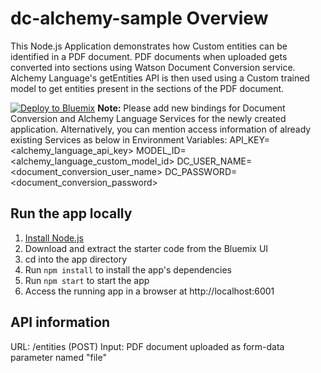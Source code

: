 # dc-alchemy-sample Overview

This Node.js Application demonstrates how Custom entities can be identified in a PDF document. PDF documents when uploaded gets converted into sections using Watson Document Conversion service. Alchemy Language's getEntities API is then used using a Custom trained model to get entities present in the sections of the PDF document.

[![Deploy to Bluemix](https://bluemix.net/deploy/button.png)](https://bluemix.net/deploy?repository=https://github.com/purukn/dc-alchemy-sample)
**Note:** Please add new bindings for Document Conversion and Alchemy Language Services for the newly created application. Alternatively, you can mention access information of already existing Services as below in Environment Variables:
API_KEY=<alchemy_language_api_key>
MODEL_ID=<alchemy_language_custom_model_id>
DC_USER_NAME=<document_conversion_user_name>
DC_PASSWORD=<document_conversion_password>

## Run the app locally

1. [Install Node.js][]
2. Download and extract the starter code from the Bluemix UI
3. cd into the app directory
4. Run `npm install` to install the app's dependencies
5. Run `npm start` to start the app
6. Access the running app in a browser at http://localhost:6001

[Install Node.js]: https://nodejs.org/en/download/

## API information

URL: /entities (POST)
Input: PDF document uploaded as form-data parameter named "file"
